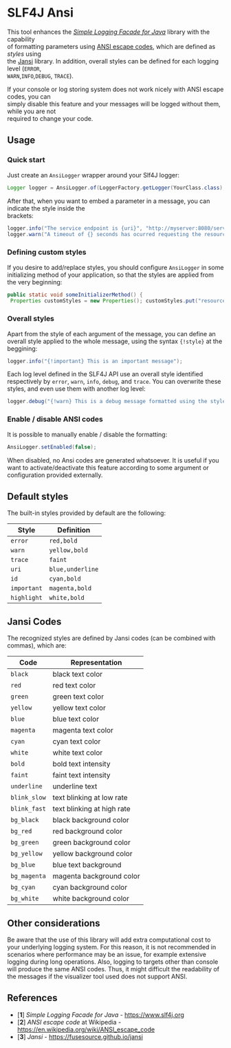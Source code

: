 
# SLF4J Ansi  
  
This tool enhances the [*Simple Logging Facade for Java*][1] library with the capability   
of formatting parameters using [ANSI escape codes][2], which are defined as *styles* using   
the [Jansi][3] library. In addition, overall styles can be defined for each logging level (`ERROR`,  
`WARN`,`INFO`,`DEBUG`, `TRACE`).  
  
If your console or log storing system does not work nicely with ANSI escape codes, you can   
simply disable this feature and your messages will be logged without them, while you are not   
required to change your code.  
  
## Usage  

### Quick start  
Just create an `AnsiLogger` wrapper around your Slf4J logger:  
```java  
Logger logger = AnsiLogger.of(LoggerFactory.getLogger(YourClass.class);  
```  
  
After that, when you want to embed a parameter in a message, you can indicate the style inside the   
brackets:  
  
```java  
logger.info("The service endpoint is {uri}", "http://myserver:8080/service");  
logger.warn("A timeout of {} seconds has ocurred requesting the resource {resource}", 4, "data.json");  
```  
### Defining custom styles
If you desire to add/replace styles, you should configure `AnsiLogger` in some initializing method of your application, so that the styles are applied from the very beginning:
```java  
public static void someInitializerMethod() {  
 Properties customStyles = new Properties(); customStyles.put("resource","magenta,underline,bold"); ... AnsiLogger.setStyles(customStyles);}  
```  

### Overall styles
Apart from the style of each argument of the message, you can define an overall style applied to the whole message, using the syntax `{!style}` at the beggining:
```java
logger.info("{!important} This is an important message");
```
Each log level defined in the SLF4J API use an overall style identified respectively by `error`, `warn`, `info`, `debug`, and `trace`. You can overwrite these styles, and even use them with another log level:
```java
logger.debug("{!warn} This is a debug message formatted using the style of warn messages");
```

### Enable / disable ANSI codes

It is possible to manually enable / disable the formatting:
```java
AnsiLogger.setEnabled(false);
```
When disabled, no Ansi codes are generated whatsoever. It is useful if you want to activate/deactivate
this feature according to some argument or configuration provided externally. 


## Default styles
The built-in styles provided by default are the following:

|Style|Definition |
| --- | --- |
|`error`|`red,bold` |
|`warn`|`yellow,bold` |
|`trace`|`faint` |
|`uri`|`blue,underline` |
|`id`|`cyan,bold` |
|`important`|`magenta,bold` |
|`highlight`|`white,bold` |

## Jansi Codes  
The recognized styles are defined by Jansi codes (can be combined with commas), which are:  
  
| Code | Representation |
| --- | --- |
| `black` | black text color |
| `red` | red text color |
| `green` | green text color |
| `yellow` | yellow text color |
| `blue` | blue text color |
| `magenta` | magenta text color |
| `cyan` | cyan text color |
| `white` | white text color |
| `bold` | bold text intensity |
| `faint` | faint text intensity |
| `underline` | underline text |
| `blink_slow` | text blinking at low rate |
| `blink_fast` | text blinking at high rate |
| `bg_black` | black background color |
| `bg_red` | red background color |
| `bg_green` | green background color |
| `bg_yellow` | yellow background color |
| `bg_blue` | blue text background |
| `bg_magenta` | magenta background color |
| `bg_cyan` | cyan background color |
| `bg_white` | white background color |

## Other considerations

Be aware that the use of this library will add extra computational cost to your underlying logging
system. For this reason, it is not recommended in scenarios where performance may be an issue, for 
example extensive logging during long operations. Also, logging to targets other than console 
will produce the same ANSI codes. Thus, it might difficult the readability of the messages if the 
visualizer tool used does not support ANSI.
  


  
## References  
- [**1**] *Simple Logging Facade for Java* - https://www.slf4j.org  
- [**2**] *ANSI escape code* at Wikipedia - https://en.wikipedia.org/wiki/ANSI_escape_code  
- [**3**] *Jansi* - https://fusesource.github.io/jansi  
  
[1]: https://www.slf4j.org  
[2]: https://en.wikipedia.org/wiki/ANSI_escape_code  
[3]: https://fusesource.github.io/jansi/